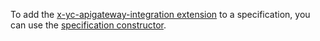 To add the [x-yc-apigateway-integration extension](../../api-gateway/concepts/extensions/index.md#integration) to a specification, you can use the [specification constructor](../../api-gateway/operations/spec-constructor/index.md).